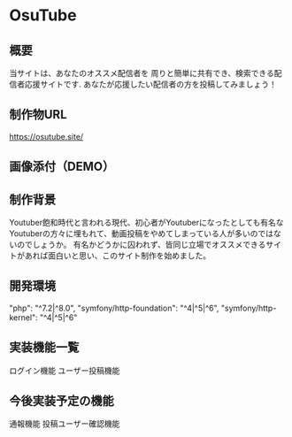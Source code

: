 # OsuTube

## 概要 
当サイトは、あなたのオススメ配信者を 周りと簡単に共有でき、検索できる配信者応援サイトです. あなたが応援したい配信者の方を投稿してみましょう！

## 制作物URL 
https://osutube.site/

## 画像添付（DEMO）

## 制作背景 
Youtuber飽和時代と言われる現代、初心者がYoutuberになったとしても有名なYoutuberの方々に埋もれて、動画投稿をやめてしまっている人が多いのではないのでしょうか。 有名かどうかに囚われず、皆同じ立場でオススメできるサイトがあれば面白いと思い、このサイト制作を始めました。

## 開発環境 
"php": "^7.2|^8.0",
"symfony/http-foundation": "^4|^5|^6",
"symfony/http-kernel": "^4|^5|^6"

## 実装機能一覧 
ログイン機能 
ユーザー投稿機能

## 今後実装予定の機能 
通報機能 
投稿ユーザー確認機能
